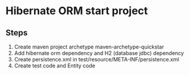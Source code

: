 # Hibernate ORM start project

## Steps
1. Create maven project archetype maven-archetype-quickstar
2. Add hibernate orm dependency and H2 (database jdbc) dependency
3. Create persistence.xml in test/resource/META-INF/persistence.xml
4. Create test code and Entity code